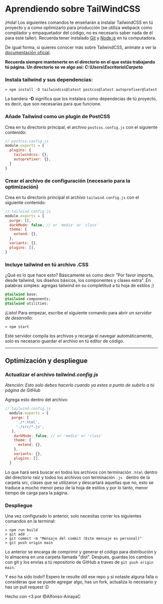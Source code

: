 # Aprendiendo sobre TailWindCSS

¡Hola! Los siguientes comandos te enseñarán a instalar TailwindCSS en tú proyecto y a como optimizarlo para producción (se utiliza webpack como compilador y empaquetador del código, no es necesario saber nada de él para este taller).
Recuerda tener instalado [Git](https://git-scm.com/) y [Node.js](https://nodejs.org/es/) en tú computadora.

De igual forma, si quieres conocer más  sobre TailwindCSS, anímate a ver la [documentación oficial](https://tailwindcss.com/docs/installation).

**Recuerda siempre mantenerte en el directorio en el que estás trabajando tú página. Un directorio se ve algo así: *C:\\Users\\Escritorio\\Carpeta***

### **Instala tailwind y sus dependencias:**

```console
> npm install -D tailwindcss@latest postcss@latest autoprefixer@latest
```
La bandera **-D** significa que los instalara como dependecias de tú proyecto, es decir, que son necesarias para que funcione.

### **Añade Tailwind como un plugin de PostCSS**

Crea en tu directorio principal, el archivo `postcss.config.js` con el siguiente contenido:
```javascript
// postcss.config.js
module.exports = {
  plugins: {
    tailwindcss: {},
    autoprefixer: {},
  }
}
```
### **Crear el archivo de configuración (necesario para la optimización)**
Crea en tu directorio principal el archivo `tailwind.config.js` con el siguiente contenido:
```javascript
// tailwind.config.js
module.exports = {
  purge: [],
  darkMode: false, // or 'media' or 'class'
  theme: {
    extend: {},
  },
  variants: {},
  plugins: [],
}
```

### **Incluye tailwind en tú archivo .CSS**
¿Qué es lo que hace esto? Básicamente es como decir "Por favor importa, desde tailwind, los diseños básicos, los componentes y clases extra". En palabras simples: agregas tailwind en su completitud a tú hoja de estilos ;)

```css
@tailwind base;
@tailwind components;
@tailwind utilities;
```
¡Listo! Para empezar, escribe el siguiente comando para abrir un *servidor de desarrollo*:

```console
> npm start
```
Este servidor compila los archivos y recarga el navegar automáticamente, solo es necesario guardar el archivo en tú editor de código.

----------
## **Optimización y despliegue**

### **Actualizar el archivo *tailwind.config.js***
*Atención: Esto solo debes hacerlo cuando ya estes a punto de subirlo a tú página de GitHub* 

Agrega esto dentro del archivo:

```javascript
// tailwind.config.js
  module.exports = {
   purge: [
     './*.html',
     './src/*.js',
   ],
    darkMode: false, // or 'media' or 'class'
    theme: {
      extend: {},
    },
    variants: {},
    plugins: [],
  }
```
Lo que hará será buscar en todos los archivos con terminación `.html` dentro del directorio raíz y todos los archivos con terminación `.js ` dentro de la carpeta src, clases que se utilizaron y descartará aquellas que no, esto se traduce a mucho menor peso de la hoja de estilos y por lo tanto, menor tiempo de carga para la página. 

### Despliegue

Una vez configurado lo anterior, solo necesitas correr los siguientes comandos en la terminal:
```console
> npm run build
> git add .
> git commit -m "Mensaje del commit (Este mensaje es personal)"
> git push origin main
```
Lo anterior se encarga de comprimir y generar el código para distribución y lo almacena en una carpeta llamada "dist". Después, guardas los cambios con git y los envías a tú repositorio de GitHub a traves de `git push origin main`.

Y eso ha sido todo!! Espero te resulte útil ese repo y si notaste alguna falla o consideras que se puede agregar algo, has un fork, actualiza lo necesario y has un pull request :D

Hecho con <3 por @Alfonso-AmayaC